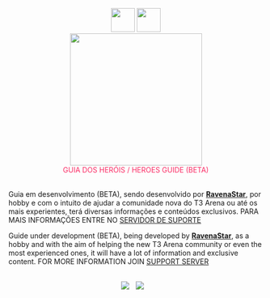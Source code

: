 <p align="center">
  <img style="margin: -16px;
    margin-top: 24px;
    margin-left: auto;
    margin-right: auto;
    width: 47px;" src="https://tts-ravena.pages.dev/guide/language/br.png">
  <img style="margin: -16px;
    margin-top: 24px;
    margin-left: auto;
    margin-right: auto;
    width: 47px;" src="https://tts-ravena.pages.dev/guide/language/en.png">
<br>
<img src="https://tts-ravena.pages.dev/img/t3icon-2.png" style="width: 261px;">
<br>
<span  style="color: #fb2c65;"> GUIA DOS HERÓIS / HEROES GUIDE (BETA) </span>
</br></br>
</p>


Guia em desenvolvimento (BETA), sendo desenvolvido por **[RavenaStar](https://github.com/ravenastar-js)**, por hobby e com o intuito de ajudar a comunidade nova do T3 Arena ou até os mais experientes, terá diversas informações e conteúdos exclusivos. PARA MAIS INFORMAÇÕES ENTRE NO [SERVIDOR DE SUPORTE](https://discord.gg/wBZvfE9Wjk)

Guide under development (BETA), being developed by **[RavenaStar](https://github.com/ravenastar-js)**, as a hobby and with the aim of helping the new T3 Arena community or even the most experienced ones, it will have a lot of information and exclusive content. FOR MORE INFORMATION JOIN [SUPPORT SERVER](https://discord.gg/wBZvfE9Wjk)
  <br>  <br>
<p align="center">
<a href="https://github.com/ravenastar-js/T3-Arena" id="img-1"><img src="https://img.shields.io/badge/-GITHUB-d61d4e?style=flat-square&labelColor=fb2c65&logo=github&logoColor=ffffff&link=https://github.com/ravenastar-js/T3-Arena"/></a>ﾠ<a href="https://discord.gg/wBZvfE9Wjk" id="img-2"><img src="https://img.shields.io/badge/-DISCORD-d61d4e?style=flat-square&labelColor=fb2c65&logo=discord&logoColor=ffffff&link=https://discord.gg/wBZvfE9Wjk"/></a>ﾠ
</p>
